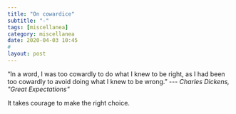 ```yaml
---
title: "On cowardice"
subtitle: "-"
tags: [miscellanea]
category: miscellanea
date: 2020-04-03 10:45
# 
layout: post
---
```



“In a word, I was too cowardly to do what I knew to be right, as I had been too cowardly to avoid doing what I knew to be wrong.” --- *Charles Dickens, "Great Expectations"*

It takes courage to make the right choice.
